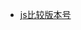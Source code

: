 * [js比较版本号](https://juejin.cn/s/js%20%E6%AF%94%E8%BE%83%E7%89%88%E6%9C%AC%E5%8F%B7%E5%A4%A7%E5%B0%8F)